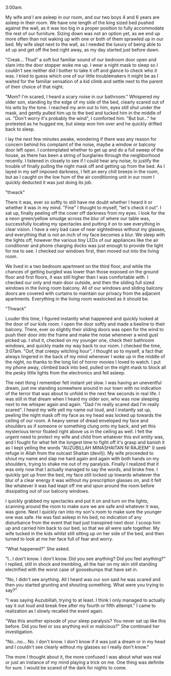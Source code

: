 3:00am. 

My wife and I are asleep in our room, and our two boys 4 and 6 years are asleep in their room. 
We have one length of the king sized bed pushed against the wall, as it was too big in a proper position to fully accommodate the rest of our furniture. Sizing down was not an option yet, as we end up more often than not waking up with one or both of them sprawled up in our bed. My wife slept next to the wall, as I needed the luxury of being able to sit up and get off the bed right away, as my day started just before dawn.

"Creak... Thud" a soft but familiar sound of our bedroom door open and slam into the door stopper woke me up. I wear a night mask to sleep so I couldn't see neither did I bother to take it off and glance to check who it was. I tried to guess which one of our little troublemakers it might be as I waited for the familiar sensation of a kid climb and settle next to the parent of their choice of that night. 

"Mom? I'm scared, I heard a scary noise in our bathroom." Whispered my older son, standing by the edge of my side of the bed, clearly scared out of his wits by the tone. I reached my arm out to him, eyes still shut under the mask, and gently pulled him up to the bed and tucked him in the middle of us. "Don't worry it's probably the wind", I comforted him. "But but..." he protested as he hugged me, but sleep won him over and he quickly drifted back to sleep. 

I lay the next few minutes awake, wondering if there was any reason for concern behind his complaint of the noise, maybe a window or balcony door left open. I contemplated whether to get up and do a full sweep of the house, as there has been a string of burglaries through the neighborhood recently. I listened in closely to see if I could hear any noise, to justify the trouble of finally pulling the night mask off and getting up from the bed. As I layed in my self imposed darkness, I felt an eery chill breeze in the room, but as I caught on the low hum of the air conditioning unit in our room I quickly deducted it was just doing its job. 

"thwack" 

There it was, ever so softly to still have me doubt whether I heard it or whether it was in my mind. 
"Fine" I thought to myself, "let's check it out". I sat up, finally peeling off the cover off darkness from my eyes. I look for the a neon green/yellow smudge across the blur of where our table was, successfully locating my spectacles and putting it on to see everything in clear vision. I have a very bad case of near sightedness without my glasses, and everything that is not an inch of my face becomes a blur. We sleep with the lights off, however the various tiny LEDs of our appliances like the air conditioner and phone charging docks was just enough to provide the light for me to see. I checked our windows first, then moved out into the living room. 

We lived in a two bedroom apartment on the third floor, and while the chances of getting burgled was lower than those exposed on the ground floor and first floors, it was still higher than I was comfortable with. I checked our only and main door outside, and then the sliding full sized windows in the living room balcony. All of our windows and sliding balcony doors are covered with curtains to maintain our privacy from the adjacent apartments. Everything in the living room waslocked as it should be. 

"Thwack"

Louder this time, I figured instantly what happened and quickly looked at the door of our kids room. I open the door softly and made a beeline to their balcony. There, ever so slightly their sliding doors was open for the wind to push their door into the frame and make the noise whenever a wind gust picked up. I shut it, checked on my younger one, check their bathroom windows, and quickly made my way back to our room. I checked the time, 3:07am. "Oof, that creepy witching hour", I thought so to myself, a fact that always lingered in the back of my mind whenever I woke up in the middle of the night, no thanks to the long list of horror movies I loved to watch. I put my phone away, climbed back into bed, pulled on the night mask to block all the pesky little lights from the electronics and fell asleep.

The next thing I remember felt instant yet slow. I was having an uneventful dream, just me standing somewhere around in our town with no indication of the terror that was about to unfold in the next few seconds in real life. I was still in that dream when I heard my older son, who was now sleeping next to me whisper again and again. "Dad I'm really scared dad I'm really scared". I heard my wife yell my name out loud, and I instantly sat up, peeling the night mask off my face as my head was locked up towards the ceiling of our room. A heavy sense of dread enveloped my face and shoulders as if someone or something clung onto my back, and yet this mysterious terror floated right above us in the ceiling as well. I felt the urgent need to protect my wife and child from whatever this evil entity was, and I fought for what felt the longest time to fight off it's grasp and banish it as I kept yelling the words "AUZUBILLAH MINASHAITAN NI RAJEEM"
(I seek refuge in Allah from the outcast Shaitan (devil)). My wife proceeded to shout my name and slap me hard again and again with both hands on my shoulders, trying to shake me out of my paralysis. Finally I realized that it was only now that I actually managed to say the words, and broke free. I quickly got up from the bed, my face still locked up towards whatever the blur of a clear energy it was without my prescription glasses on, and it felt like whatever it was had leapt off me and spun around the room before dissipating out of our balcony windows.

I quickly grabbed my spectacles and put it on and turn on the lights, scanning around the room to make sure we are safe and whatever it was, was gone. Next I quickly ran into my son's room to make sure the younger one was safe. He was fast asleep in his bed, no indication of any disturbance from the event that had just transpired next door. I scoop him up and carried him back to our bed, so that we all were safe together. My wife tucked in the kids whilst still sitting up on her side of the bed, and then turned to look at me her face full of fear and worry. 

"What happened?" She asked.

"I...I don't know. I don't know. Did you see anything? Did you feel anything?" I replied, still in shock and trembling, all the hair on my skin still standing electrified with the worst case of goosebumps that have set in. 

"No, I didn't see anything. All I heard was our son said he was scared and then you started grunting and shouting something. What were you trying to say?" 

"I was saying Auzubillah, trying to at least. I think I only managed to actually say it out loud and break free after my fourth or fifth attempt." I came to realization as I slowly recalled the event again. 

"Was this another episode of your sleep paralysis? You never sat up like this before. Did you feel or sss anything evil or malicious?" She continued her investigation. 

"No...no... No. I don't know. I don't know if it was just a dream or in my head and I couldn't see clearly without my glasses so I really don't know." 

The more I thought about it, the more confused I was about what was real or just an instance of my mind playing a trick on me. One thing was definite for sure. I would be scared of the dark for nights to come.